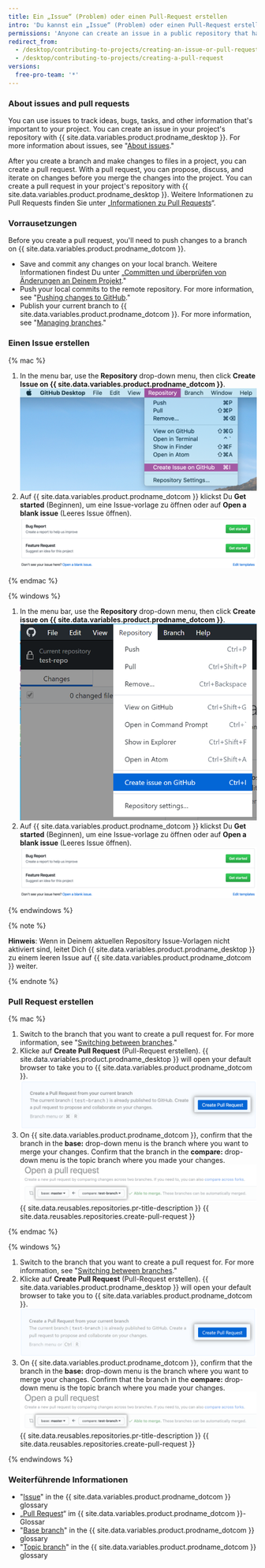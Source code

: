 ```yaml
---
title: Ein „Issue“ (Problem) oder einen Pull-Request erstellen
intro: 'Du kannst ein „Issue“ (Problem) oder einen Pull-Request erstellen, um Änderungen an einem Projektarchiv vorzuschlagen und gemeinsam daran zu arbeiten.'
permissions: 'Anyone can create an issue in a public repository that has issues enabled. Jeder, der Leseberechtigungen für ein Repository besitzt, kann einen Pull Request erstellen. Du benötigst jedoch Schreibberechtigungen, um einen Branch zu erstellen.'
redirect_from:
  - /desktop/contributing-to-projects/creating-an-issue-or-pull-request
  - /desktop/contributing-to-projects/creating-a-pull-request
versions:
  free-pro-team: '*'
---
```


### About issues and pull requests

You can use issues to track ideas, bugs, tasks, and other information that's important to your project. You can create an issue in your project's repository with {{ site.data.variables.product.prodname_desktop }}. For more information about issues, see "[About issues](/github/managing-your-work-on-github/about-issues)."

After you create a branch and make changes to files in a project, you can create a pull request. With a pull request, you can propose, discuss, and iterate on changes before you merge the changes into the project. You can create a pull request in your project's repository with {{ site.data.variables.product.prodname_desktop }}. Weitere Informationen zu Pull Requests finden Sie unter „[Informationen zu Pull Requests](/github/collaborating-with-issues-and-pull-requests/about-pull-requests)“.

### Vorrausetzungen

Before you create a pull request, you'll need to push changes to a branch on {{ site.data.variables.product.prodname_dotcom }}.
- Save and commit any changes on your local branch. Weitere Informationen findest Du unter „[Committen und überprüfen von Änderungen an Deinem Projekt](/desktop/contributing-and-collaborating-using-github-desktop/committing-and-reviewing-changes-to-your-project)."
- Push your local commits to the remote repository. For more information, see "[Pushing changes to GitHub](/desktop/contributing-and-collaborating-using-github-desktop/pushing-changes-to-github)."
- Publish your current branch to {{ site.data.variables.product.prodname_dotcom }}. For more information, see "[Managing branches](/desktop/contributing-and-collaborating-using-github-desktop/managing-branches)."

### Einen Issue erstellen

{% mac %}

1. In the menu bar, use the **Repository** drop-down menu, then click **Create Issue on {{ site.data.variables.product.prodname_dotcom }}**. ![Repository-Wert im Menü „Branch“](/assets/images/help/desktop/create-issue-mac.png)
2. Auf {{ site.data.variables.product.prodname_dotcom }} klickst Du **Get started** (Beginnen), um eine Issue-vorlage zu öffnen oder auf **Open a blank issue** (Leeres Issue öffnen). ![Optionen zum Erstellen eines neuen Issues](/assets/images/help/desktop/create-new-issue.png)

{% endmac %}

{% windows %}

1. In the menu bar, use the **Repository** drop-down menu, then click **Create issue on {{ site.data.variables.product.prodname_dotcom }}**. ![Der Repository-Wert im Menü „Branch“](/assets/images/help/desktop/create-issue-windows.png)
2. Auf {{ site.data.variables.product.prodname_dotcom }} klickst Du **Get started** (Beginnen), um eine Issue-vorlage zu öffnen oder auf **Open a blank issue** (Leeres Issue öffnen). ![Optionen zum Erstellen eines neuen Issues](/assets/images/help/desktop/create-new-issue.png)

{% endwindows %}

{% note %}

**Hinweis**: Wenn in Deinem aktuellen Repository Issue-Vorlagen nicht aktiviert sind, leitet Dich {{ site.data.variables.product.prodname_desktop }} zu einem leeren Issue auf {{ site.data.variables.product.prodname_dotcom }} weiter.

{% endnote %}

### Pull Request erstellen

{% mac %}

1. Switch to the branch that you want to create a pull request for. For more information, see "[Switching between branches](/desktop/contributing-and-collaborating-using-github-desktop/managing-branches#switching-between-branches)."
2. Klicke auf **Create Pull Request** (Pull-Request erstellen). {{ site.data.variables.product.prodname_desktop }} will open your default browser to take you to {{ site.data.variables.product.prodname_dotcom }}. ![The Create Pull Request button](/assets/images/help/desktop/mac-create-pull-request.png)
4. On {{ site.data.variables.product.prodname_dotcom }}, confirm that the branch in the **base:** drop-down menu is the branch where you want to merge your changes. Confirm that the branch in the **compare:** drop-down menu is the topic branch where you made your changes. ![Dropdown-Menüs zur Auswahl von Basis- und Vergleichs-Branches](/assets/images/help/desktop/base-and-compare-branches.png)
{{ site.data.reusables.repositories.pr-title-description }}
{{ site.data.reusables.repositories.create-pull-request }}

{% endmac %}

{% windows %}

1. Switch to the branch that you want to create a pull request for. For more information, see "[Switching between branches](/desktop/contributing-and-collaborating-using-github-desktop/managing-branches#switching-between-branches)."
2. Klicke auf **Create Pull Request** (Pull-Request erstellen). {{ site.data.variables.product.prodname_desktop }} will open your default browser to take you to {{ site.data.variables.product.prodname_dotcom }}. ![The Create Pull Request button](/assets/images/help/desktop/windows-create-pull-request.png)
3. On {{ site.data.variables.product.prodname_dotcom }}, confirm that the branch in the **base:** drop-down menu is the branch where you want to merge your changes. Confirm that the branch in the **compare:** drop-down menu is the topic branch where you made your changes. ![Dropdown-Menüs zur Auswahl von Basis- und Vergleichs-Branches](/assets/images/help/desktop/base-and-compare-branches.png)
{{ site.data.reusables.repositories.pr-title-description }}
{{ site.data.reusables.repositories.create-pull-request }}

{% endwindows %}

### Weiterführende Informationen
- "[Issue](/github/getting-started-with-github/github-glossary#issue)" in the {{ site.data.variables.product.prodname_dotcom }} glossary
- „[Pull Request](/github/getting-started-with-github/github-glossary#pull-request)“ im {{ site.data.variables.product.prodname_dotcom }}-Glossar
- "[Base branch](/github/getting-started-with-github/github-glossary#base-branch)" in the {{ site.data.variables.product.prodname_dotcom }} glossary
- "[Topic branch](/github/getting-started-with-github/github-glossary#topic-branch)" in the {{ site.data.variables.product.prodname_dotcom }} glossary
